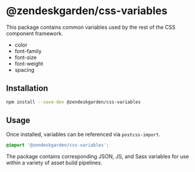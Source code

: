# @zendeskgarden/css-variables

This package contains common variables used by the rest of the
CSS component framework.

- color
- font-family
- font-size
- font-weight
- spacing

## Installation

```sh
npm install --save-dev @zendeskgarden/css-variables
```

## Usage

Once installed, variables can be referenced via `postcss-import`.

```css
@import '@zendeskgarden/css-variables';
```

The package contains corresponding JSON, JS, and Sass variables for use
within a variety of asset build pipelines.

